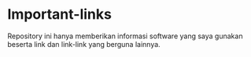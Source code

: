 # Important-links
Repository ini hanya memberikan informasi software yang saya gunakan beserta link dan link-link yang berguna lainnya.
